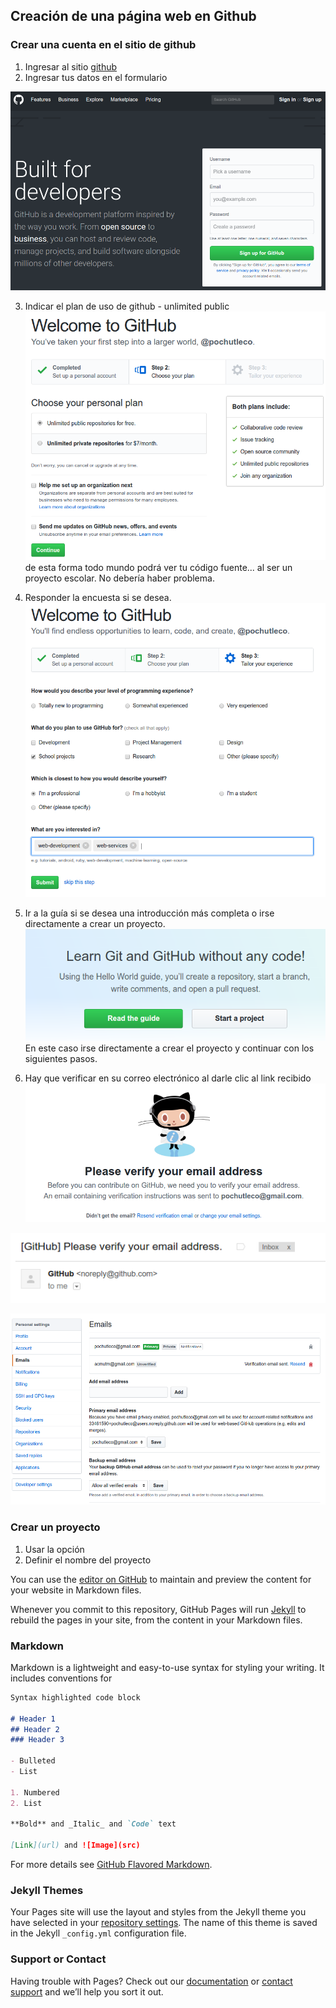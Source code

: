 ## Creación de una página web en Github

### Crear una cuenta en el sitio de github

1. Ingresar al sitio [github](https://github.com/)
2. Ingresar tus datos en el formulario

![signin](https://github.com/moiseserg/webdev/blob/master/docs/images/githubSignIn.png)


3. Indicar el plan de uso de github - unlimited public
![paso3](https://github.com/moiseserg/webdev/blob/master/docs/images/github02.png)
de esta forma todo mundo podrá ver tu código fuente... al ser un proyecto escolar. No debería haber problema.
 
 
4. Responder la encuesta si se desea.
![paso4](https://github.com/moiseserg/webdev/blob/master/docs/images/github03.png)


5. Ir a la guía si se desea una introducción más completa o irse directamente a crear un proyecto.
![paso5](https://github.com/moiseserg/webdev/blob/master/docs/images/github04.png)
En este caso irse directamente a crear el proyecto y continuar con los siguientes pasos.

6. Hay que verificar en su correo electrónico al darle clic al link recibido
![paso6](https://github.com/moiseserg/webdev/blob/master/docs/images/github06.png)



![paso7](https://github.com/moiseserg/webdev/blob/master/docs/images/github07.png)

![paso8](https://github.com/moiseserg/webdev/blob/master/docs/images/github08.png)



### Crear un proyecto

1. Usar la opción 
2. Definir el nombre del proyecto 





You can use the [editor on GitHub](https://github.com/moiseserg/webdev/edit/master/README.md) to maintain and preview the content for your website in Markdown files.

Whenever you commit to this repository, GitHub Pages will run [Jekyll](https://jekyllrb.com/) to rebuild the pages in your site, from the content in your Markdown files.

### Markdown

Markdown is a lightweight and easy-to-use syntax for styling your writing. It includes conventions for

```markdown
Syntax highlighted code block

# Header 1
## Header 2
### Header 3

- Bulleted
- List

1. Numbered
2. List

**Bold** and _Italic_ and `Code` text

[Link](url) and ![Image](src)
```

For more details see [GitHub Flavored Markdown](https://guides.github.com/features/mastering-markdown/).

### Jekyll Themes

Your Pages site will use the layout and styles from the Jekyll theme you have selected in your [repository settings](https://github.com/moiseserg/webdev/settings). The name of this theme is saved in the Jekyll `_config.yml` configuration file.

### Support or Contact

Having trouble with Pages? Check out our [documentation](https://help.github.com/categories/github-pages-basics/) or [contact support](https://github.com/contact) and we’ll help you sort it out.
